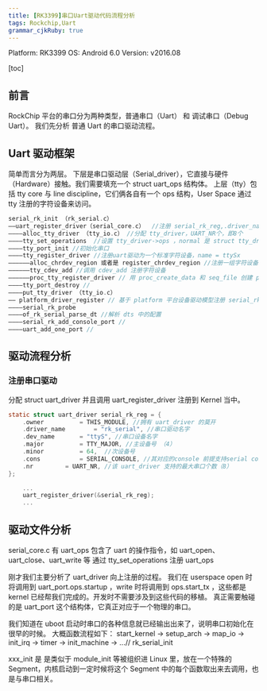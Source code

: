 ```yaml
---
title: [RK3399]串口Uart驱动代码流程分析
tags: Rockchip,Uart
grammar_cjkRuby: true
---
```

Platform: RK3399 
OS: Android 6.0 
Version: v2016.08

[toc]

## 前言
RockChip 平台的串口分为两种类型，普通串口（Uart） 和 调试串口（Debug Uart）。
我们先分析 普通 Uart 的串口驱动流程。

## Uart 驱动框架

简单而言分为两层。
下层是串口驱动层（Serial_driver），它直接与硬件（Hardware）接触。我们需要填充一个 struct uart_ops 结构体。
上层（tty）包括 tty core 与 line discipline，它们俩各自有一个 ops 结构，User Space 通过 tty 注册的字符设备来访问。


```c
serial_rk_init （rk_serial.c）
——uart_register_driver（serial_core.c）  //注册 serial_rk_reg,.driver_name = "rk_serial", dev_name="ttyS"
————alloc_tty_driver （tty_io.c） //分配 tty_driver，UART_NR个，即8个
————tty_set_operations  //设置 tty_driver->ops ，normal 是 struct tty_driver ×
————tty_port_init //初始化串口
————tty_register_driver //注册uart驱动为一个标准字符设备，name = ttySx
——————alloc_chrdev_region 或者是 register_chrdev_region //注册一组字符设备编号
——————tty_cdev_add //调用 cdev_add 注册字符设备
——————proc_tty_register_driver // 用 proc_create_data 和 seq_file 创建 proc文件
————tty_port_destroy //
————put_tty_driver （tty_io.c）
—— platform_driver_register // 基于 platform 平台设备驱动模型注册 serial_rk_driver
————serial_rk_probe
————of_rk_serial_parse_dt //解析 dts 中的配置
————serial_rk_add_console_port //
————uart_add_one_port //
```
## 驱动流程分析
### 注册串口驱动
分配  struct uart_driver 并且调用 uart_register_driver 注册到 Kernel 当中。
```c
static struct uart_driver serial_rk_reg = {
	.owner			= THIS_MODULE, //拥有 uart_driver 的莫开
	.driver_name		= "rk_serial", //串口驱动名字
	.dev_name		= "ttyS", //串口设备名字
	.major			= TTY_MAJOR, //主设备号 （4）
	.minor			= 64,  //次设备号
	.cons			= SERIAL_CONSOLE, //其对应的console 前提支持serial console,否则为NULL
	.nr			= UART_NR, //该 uart_driver 支持的最大串口个数（8）
};
```
```c
	...
	uart_register_driver(&serial_rk_reg);
	...
```

## 驱动文件分析
serial_core.c 
有 uart_ops 包含了 uart 的操作指令，如 uart_open、uart_close、uart_write 等
通过 tty_set_operations 注册 uart_ops







刚才我们主要分析了 uart_driver 向上注册的过程。
我们在 userspace open 时将调用到 uart_port.ops.startup ，write 时将调用到 ops.start_tx ，这些都是 kernel 已经帮我们完成的。开发时不需要涉及到这些代码的移植。
真正需要触碰的是 uart_port 这个结构体，它真正对应于一个物理的串口。


我们知道在 uboot 启动时串口的各种信息就已经输出出来了，说明串口初始化在很早的时候。
大概函数流程如下：
start_kernel -> setup_arch -> map_io -> init_irq -> timer ->  init_machine -> ...// rk_serial_init

xxx_init 是 是类似于 module_init 等被组织进 Linux 里，放在一个特殊的 Segment，内核启动到一定时候将这个 Segment 中的每个函数取出来去调用，也是与串口相关。

